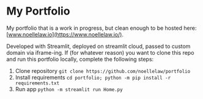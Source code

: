 # My Portfolio

My portfolio that is a work in progress, but clean enough to be hosted here: [www.noellelaw.io](https://www.noellelaw.io/).

Developed with Streamlit, deployed on streamlit cloud, passed to custom domain via iframe-ing. If (for whatever reason) you want to clone this repo and run this portfolio locally, complete the following steps: 

1. Clone repository `git clone https://github.com/noellelaw/portfolio`
2. Install requirements `cd portfolio; python -m pip install -r requirements.txt`
3. Run app `python -m streamlit run Home.py`
